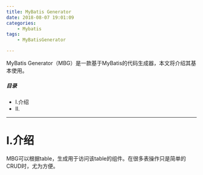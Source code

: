 ```yaml
---
title: MyBatis Generator
date: 2018-08-07 19:01:09
categories:
    - Mybatis
tags:
    - MyBatisGenerator

---
```


MyBatis Generator（MBG）是一款基于MyBatis的代码生成器，本文将介绍其基本使用。

<!-- more -->

##### 目录
+ I.介绍
+ II.

---

# I.介绍

MBG可以根据table，生成用于访问该table的组件。在很多表操作只是简单的CRUD时，尤为方便。